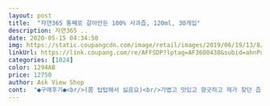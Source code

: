 ```yaml
---
layout: post 
title:  "자연365 통째로 갈아만든 100% 사과즙, 120ml, 30개입" 
description: 자연365 ..
date: 2020-05-15 04:34:50 
img: https://static.coupangcdn.com/image/retail/images/2019/06/19/13/8/7480d188-b197-4a83-9642-3737eaa4fe45.jpg 
linkUrl: https://link.coupang.com/re/AFFSDP?lptag=AF3600438&subid=ahnPublicAsk&pageKey=242498248&itemId=770144426&vendorItemId=4944598924&traceid=V0-113-0786c92b4572af60 
categories: [1024] 
color: 1294AB 
price: 12750 
author: Ask View Shop 
cont:  "●구매후기●<br/>(쫌 텁텁해서 싫음요)<br/>가볍고 맛있고 향긋하고 제가 찾던 즙입니다<br/>가성비 굿굿<br/>다먹고 재구매 다시 할께요.<br/><br/>두박스사서 아침마다 먹고 있어요.<br/><br/>맛이 대단히 좋아요<br/>싸고 가격좋고 너무 좋아요.<br/><br/>아들이 사과 안 좋아하는데 주스는 너무 잘 마시네요.<br/><br/>엄청 진한 사과즙을 원한게 아니라서<br/>저의 애가  마시길 넘 좋아해요<br/>좋아요.<br/><br/>" 
---
```

